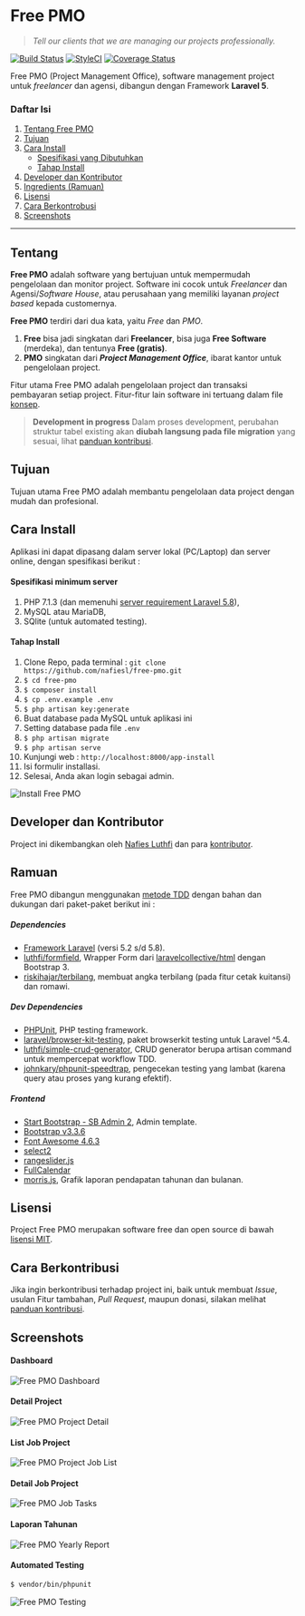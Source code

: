 # Free PMO
> *Tell our clients that we are managing our projects professionally.*

[![Build Status](https://travis-ci.org/nafiesl/free-pmo.svg?branch=master)](https://travis-ci.org/nafiesl/free-pmo)
[![StyleCI](https://styleci.io/repos/111558421/shield?branch=develop)](https://styleci.io/repos/111558421)
[![Coverage Status](https://coveralls.io/repos/github/nafiesl/free-pmo/badge.svg?branch=master)](https://coveralls.io/github/nafiesl/free-pmo?branch=master)

Free PMO (Project Management Office), software management project untuk *freelancer* dan agensi, dibangun dengan Framework **Laravel 5**.

### Daftar Isi
1. [Tentang Free PMO](#tentang)
2. [Tujuan](#tujuan)
3. [Cara Install](#cara-install)
    - [Spesifikasi yang Dibutuhkan](#spesifikasi-minimum-server)
    - [Tahap Install](#tahap-install)
4. [Developer dan Kontributor](#developer-dan-kontributor)
5. [Ingredients (Ramuan)](#ramuan)
6. [Lisensi](#license)
7. [Cara Berkontrobusi](#cara-berkontribusi)
8. [Screenshots](#screenshots)

***

## Tentang

**Free PMO** adalah software yang bertujuan untuk mempermudah pengelolaan dan monitor project. Software ini cocok untuk *Freelancer* dan Agensi/*Software House*, atau perusahaan yang memiliki layanan *project based* kepada customernya.

**Free PMO** terdiri dari dua kata, yaitu *Free* dan *PMO*.
1. **Free** bisa jadi singkatan dari **Freelancer**, bisa juga **Free Software** (merdeka), dan tentunya **Free (gratis)**.
2. **PMO** singkatan dari ***Project Management Office***, ibarat kantor untuk pengelolaan project.

Fitur utama Free PMO adalah pengelolaan project dan transaksi pembayaran setiap project. Fitur-fitur lain software ini tertuang dalam file [konsep](CONCEPT.id.md).

> **Development in progress**
> Dalam proses development, perubahan struktur tabel existing akan **diubah langsung pada file migration** yang sesuai, lihat [panduan kontribusi](CONTRIBUTING.id.md#catatan).

## Tujuan

Tujuan utama Free PMO adalah membantu pengelolaan data project dengan mudah dan profesional.

## Cara Install
Aplikasi ini dapat dipasang dalam server lokal (PC/Laptop) dan server online, dengan spesifikasi berikut :

#### Spesifikasi minimum server
1. PHP 7.1.3 (dan memenuhi [server requirement Laravel 5.8](https://laravel.com/docs/5.8#server-requirements)),
2. MySQL atau MariaDB,
3. SQlite (untuk automated testing).

#### Tahap Install

1. Clone Repo, pada terminal : `git clone https://github.com/nafiesl/free-pmo.git`
2. `$ cd free-pmo`
3. `$ composer install`
4. `$ cp .env.example .env`
5. `$ php artisan key:generate`
6. Buat database pada MySQL untuk aplikasi ini
7. Setting database pada file `.env`
8. `$ php artisan migrate`
9. `$ php artisan serve`
10. Kunjungi web : `http://localhost:8000/app-install`
11. Isi formulir installasi.
12. Selesai, Anda akan login sebagai admin.

![Install Free PMO](public/screenshots/pmo-install-free-pmo.jpg)


## Developer dan Kontributor

Project ini dikembangkan oleh [Nafies Luthfi](https://github.com/nafiesl) dan para [kontributor](https://github.com/nafiesl/free-pmo/graphs/contributors).

## Ramuan

Free PMO dibangun menggunakan [metode TDD](https://blog.nafies.id/laravel/testing-laravel-tentang-automated-testing) dengan bahan dan dukungan dari paket-paket berikut ini :

##### Dependencies
* [Framework Laravel](https://laravel.com/docs/5.8) (versi 5.2 s/d 5.8).
* [luthfi/formfield](https://github.com/nafiesl/FormField), Wrapper Form dari [laravelcollective/html](https://github.com/laravelcollective/html) dengan Bootstrap 3.
* [riskihajar/terbilang](https://github.com/riskihajar/terbilang), membuat angka terbilang (pada fitur cetak kuitansi) dan romawi.

##### Dev Dependencies

* [PHPUnit](https://github.com/sebastianbergmann/phpunit), PHP testing framework.
* [laravel/browser-kit-testing](https://github.com/laravel/browser-kit-testing), paket browserkit testing untuk Laravel ^5.4.
* [luthfi/simple-crud-generator](https://github.com/nafiesl/SimpleCrudGenerator), CRUD generator berupa artisan command untuk mempercepat workflow TDD.
* [johnkary/phpunit-speedtrap](https://github.com/johnkary/phpunit-speedtrap), pengecekan testing yang lambat (karena query atau proses yang kurang efektif).

##### Frontend

* [Start Bootstrap - SB Admin 2](https://startbootstrap.com/template-overviews/sb-admin-2), Admin template.
* [Bootstrap v3.3.6](https://getbootstrap.com/docs/3.3/)
* [Font Awesome 4.6.3](http://fontawesome.io/cheatsheet)
* [select2](https://github.com/select2/select2)
* [rangeslider.js](http://rangeslider.js.org)
* [FullCalendar](https://fullcalendar.io)
* [morris.js](http://morrisjs.github.io/morris.js), Grafik laporan pendapatan tahunan dan bulanan.

## Lisensi

Project Free PMO merupakan software free dan open source di bawah [lisensi MIT](LICENSE).

## Cara Berkontribusi

Jika ingin berkontribusi terhadap project ini, baik untuk membuat *Issue*, usulan Fitur tambahan, *Pull Request*, maupun donasi, silakan melihat [panduan kontribusi](CONTRIBUTING.md).

## Screenshots

#### Dashboard
![Free PMO Dashboard](public/screenshots/pmo-dashboard-01.jpg)

#### Detail Project
![Free PMO Project Detail](public/screenshots/pmo-project-detail-01.jpg)

#### List Job Project
![Free PMO Project Job List](public/screenshots/pmo-project-jobs-01.jpg)

#### Detail Job Project
![Free PMO Job Tasks](public/screenshots/pmo-job-tasks-01.jpg)

#### Laporan Tahunan
![Free PMO Yearly Report](public/screenshots/pmo-yearly-report-01.jpg)

#### Automated Testing

```bash
$ vendor/bin/phpunit
```

![Free PMO Testing](public/screenshots/pmo-testing-01.jpg)
